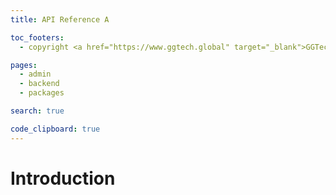 ```yaml
---
title: API Reference A

toc_footers:
  - copyright <a href="https://www.ggtech.global" target="_blank">GGTech</a> 2021 ©

pages:
  - admin
  - backend
  - packages

search: true

code_clipboard: true
---
```


# Introduction

